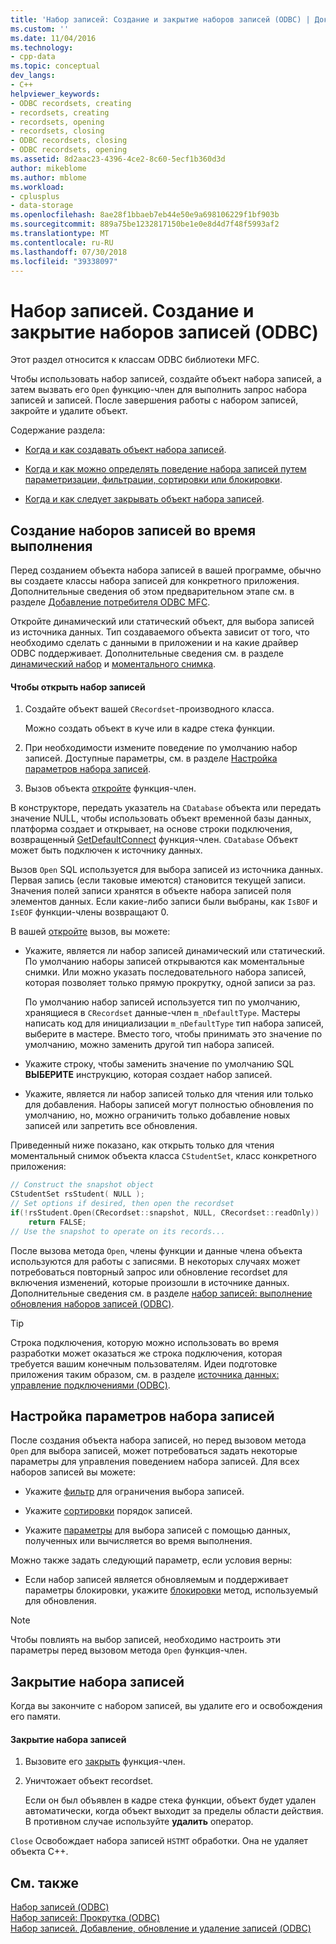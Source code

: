 ```yaml
---
title: 'Набор записей: Создание и закрытие наборов записей (ODBC) | Документация Майкрософт'
ms.custom: ''
ms.date: 11/04/2016
ms.technology:
- cpp-data
ms.topic: conceptual
dev_langs:
- C++
helpviewer_keywords:
- ODBC recordsets, creating
- recordsets, creating
- recordsets, opening
- recordsets, closing
- ODBC recordsets, closing
- ODBC recordsets, opening
ms.assetid: 8d2aac23-4396-4ce2-8c60-5ecf1b360d3d
author: mikeblome
ms.author: mblome
ms.workload:
- cplusplus
- data-storage
ms.openlocfilehash: 8ae28f1bbaeb7eb44e50e9a698106229f1bf903b
ms.sourcegitcommit: 889a75be1232817150be1e0e8d4d7f48f5993af2
ms.translationtype: MT
ms.contentlocale: ru-RU
ms.lasthandoff: 07/30/2018
ms.locfileid: "39338097"
---
```

# <a name="recordset-creating-and-closing-recordsets-odbc"></a>Набор записей. Создание и закрытие наборов записей (ODBC)
Этот раздел относится к классам ODBC библиотеки MFC.  
  
 Чтобы использовать набор записей, создайте объект набора записей, а затем вызвать его `Open` функцию-член для выполнить запрос набора записей и записей. После завершения работы с набором записей, закройте и удалите объект.  
  
 Содержание раздела:  
  
-   [Когда и как создавать объект набора записей](#_core_creating_recordsets_at_run_time).  
  
-   [Когда и как можно определять поведение набора записей путем параметризации, фильтрации, сортировки или блокировки](#_core_setting_recordset_options).  
  
-   [Когда и как следует закрывать объект набора записей](#_core_closing_a_recordset).  
  
##  <a name="_core_creating_recordsets_at_run_time"></a> Создание наборов записей во время выполнения  
 Перед созданием объекта набора записей в вашей программе, обычно вы создаете классы набора записей для конкретного приложения. Дополнительные сведения об этом предварительном этапе см. в разделе [Добавление потребителя ODBC MFC](../../mfc/reference/adding-an-mfc-odbc-consumer.md).  
  
 Откройте динамический или статический объект, для выбора записей из источника данных. Тип создаваемого объекта зависит от того, что необходимо сделать с данными в приложении и на какие драйвер ODBC поддерживает. Дополнительные сведения см. в разделе [динамический набор](../../data/odbc/dynaset.md) и [моментального снимка](../../data/odbc/snapshot.md).  
  
#### <a name="to-open-a-recordset"></a>Чтобы открыть набор записей  
  
1.  Создайте объект вашей `CRecordset`-производного класса.  
  
     Можно создать объект в куче или в кадре стека функции.  
  
2.  При необходимости измените поведение по умолчанию набор записей. Доступные параметры, см. в разделе [Настройка параметров набора записей](#_core_setting_recordset_options).  
  
3.  Вызов объекта [откройте](../../mfc/reference/crecordset-class.md#open) функция-член.  
  
 В конструкторе, передать указатель на `CDatabase` объекта или передать значение NULL, чтобы использовать объект временной базы данных, платформа создает и открывает, на основе строки подключения, возвращенный [GetDefaultConnect](../../mfc/reference/crecordset-class.md#getdefaultconnect) функция-член. `CDatabase` Объект может быть подключен к источнику данных.  
  
 Вызов `Open` SQL используется для выбора записей из источника данных. Первая запись (если таковые имеются) становится текущей записи. Значения полей записи хранятся в объекте набора записей поля элементов данных. Если какие-либо записи были выбраны, как `IsBOF` и `IsEOF` функции-члены возвращают 0.  
  
 В вашей [откройте](../../mfc/reference/crecordset-class.md#open) вызов, вы можете:  
  
-   Укажите, является ли набор записей динамический или статический. По умолчанию наборы записей открываются как моментальные снимки. Или можно указать последовательного набора записей, которая позволяет только прямую прокрутку, одной записи за раз.  
  
     По умолчанию набор записей используется тип по умолчанию, хранящиеся в `CRecordset` данные-член `m_nDefaultType`. Мастеры написать код для инициализации `m_nDefaultType` тип набора записей, выберите в мастере. Вместо того, чтобы принимать это значение по умолчанию, можно заменить другой тип набора записей.  
  
-   Укажите строку, чтобы заменить значение по умолчанию SQL **ВЫБЕРИТЕ** инструкцию, которая создает набор записей.  
  
-   Укажите, является ли набор записей только для чтения или только для добавления. Наборы записей могут полностью обновления по умолчанию, но, можно ограничить только добавление новых записей или запретить все обновления.  
  
 Приведенный ниже показано, как открыть только для чтения моментальный снимок объекта класса `CStudentSet`, класс конкретного приложения:  
  
```cpp  
// Construct the snapshot object  
CStudentSet rsStudent( NULL );  
// Set options if desired, then open the recordset  
if(!rsStudent.Open(CRecordset::snapshot, NULL, CRecordset::readOnly))  
    return FALSE;  
// Use the snapshot to operate on its records...  
```  
  
 После вызова метода `Open`, члены функции и данные члена объекта используются для работы с записями. В некоторых случаях может потребоваться повторный запрос или обновление recordset для включения изменений, которые произошли в источнике данных. Дополнительные сведения см. в разделе [набор записей: выполнение обновления наборов записей (ODBC)](../../data/odbc/recordset-requerying-a-recordset-odbc.md).  
  
> [!TIP]
>  Строка подключения, которую можно использовать во время разработки может оказаться же строка подключения, которая требуется вашим конечным пользователям. Идеи подготовке приложения таким образом, см. в разделе [источника данных: управление подключениями (ODBC)](../../data/odbc/data-source-managing-connections-odbc.md).  
  
##  <a name="_core_setting_recordset_options"></a> Настройка параметров набора записей  
 После создания объекта набора записей, но перед вызовом метода `Open` для выбора записей, может потребоваться задать некоторые параметры для управления поведением набора записей. Для всех наборов записей вы можете:  
  
-   Укажите [фильтр](../../data/odbc/recordset-filtering-records-odbc.md) для ограничения выбора записей.  
  
-   Укажите [сортировки](../../data/odbc/recordset-sorting-records-odbc.md) порядок записей.  
  
-   Укажите [параметры](../../data/odbc/recordset-parameterizing-a-recordset-odbc.md) для выбора записей с помощью данных, полученных или вычисляется во время выполнения.  
  
 Можно также задать следующий параметр, если условия верны:  
  
-   Если набор записей является обновляемым и поддерживает параметры блокировки, укажите [блокировки](../../data/odbc/recordset-locking-records-odbc.md) метод, используемый для обновления.  
  
> [!NOTE]
>  Чтобы повлиять на выбор записей, необходимо настроить эти параметры перед вызовом метода `Open` функция-член.  
  
##  <a name="_core_closing_a_recordset"></a> Закрытие набора записей  
 Когда вы закончите с набором записей, вы удалите его и освобождения его памяти.  
  
#### <a name="to-close-a-recordset"></a>Закрытие набора записей  
  
1.  Вызовите его [закрыть](../../mfc/reference/crecordset-class.md#close) функция-член.  
  
2.  Уничтожает объект recordset.  
  
     Если он был объявлен в кадре стека функции, объект будет удален автоматически, когда объект выходит за пределы области действия. В противном случае используйте **удалить** оператор.  
  
 `Close` Освобождает набора записей `HSTMT` обработки. Она не удаляет объекта C++.  
  
## <a name="see-also"></a>См. также  
 [Набор записей (ODBC)](../../data/odbc/recordset-odbc.md)   
 [Набор записей: Прокрутка (ODBC)](../../data/odbc/recordset-scrolling-odbc.md)   
 [Набор записей. Добавление, обновление и удаление записей (ODBC)](../../data/odbc/recordset-adding-updating-and-deleting-records-odbc.md)